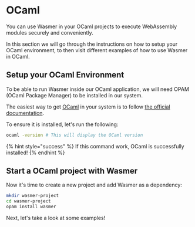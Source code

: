 # OCaml

You can use Wasmer in your OCaml projects to execute WebAssembly modules securely and conveniently.

In this section we will go through the instructions on how to setup your OCaml environment, to then visit different examples of how to use Wasmer in OCaml.

## Setup your OCaml Environment

To be able to run Wasmer inside our OCaml application, we will need OPAM (OCaml Package Manager) to be installed in our system.&#x20;

The easiest way to get [OCaml](https://ocaml.org/) in your system is to follow [the official documentation](https://ocaml.org/docs/up-and-running).

To ensure it is installed, let's run the following:

```bash
ocaml -version # This will display the OCaml version
```

{% hint style="success" %}
If this command work, OCaml is successfully installed!
{% endhint %}

## Start a OCaml project with Wasmer

Now it's time to create a new project and add Wasmer as a dependency:

```bash
mkdir wasmer-project
cd wasmer-project
opam install wasmer
```

Next, let's take a look at some examples!
